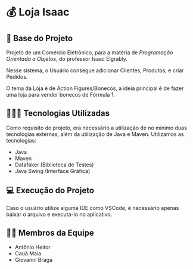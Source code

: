 # 💰 Loja Isaac

## 💸 Base do Projeto
Projeto de um Comércio Eletrônico, para a matéria de *Programação Orientada a Objetos*, do professor Isaac Elgrably.

Nesse sistema, o Usuário consegue adicionar Clientes, Produtos, e criar Pedidos.

O tema da Loja é de Action Figures/Bonecos, a ideia principal é de fazer uma loja para vender bonecos de Fórmula 1.

## 👨🏻‍💻 Tecnologias Utilizadas
Como requisito do projeto, era necessário a utilização de no mínimo duas tecnologias externas, além da utilização de Java e Maven. Utilizamos as tecnologias:
- Java
- Maven
- Datafaker (Biblioteca de Testes)
- Java Swing (Interface Gráfica)

## 💻 Execução do Projeto
Caso o usuário utilize alguma IDE como VSCode, é necessário apenas baixar o arquivo e executá-lo no aplicativo.

## 👨‍🎓 Membros da Equipe
- Antônio Heitor
- Cauã Maia 
- Giovanni Braga

